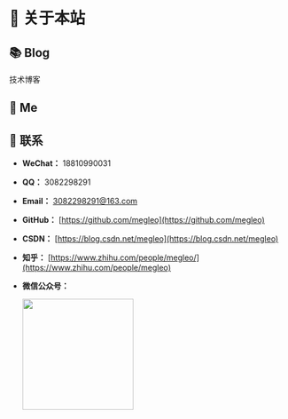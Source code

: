 # 🎉 关于本站

## 📚 Blog

技术博客

## 🐼 Me



## 💌 联系

- **WeChat：** 18810990031

- **QQ：** 3082298291

- **Email：** 3082298291@163.com

- **GitHub：** [https://github.com/megleo](https://github.com/megleo)

- **CSDN：** [https://blog.csdn.net/megleo](https://blog.csdn.net/megleo)

- **知乎：** [https://www.zhihu.com/people/megleo/](https://www.zhihu.com/people/megleo)

- **微信公众号：**

  <div ><img src="" width="200" height="200" /></div>
